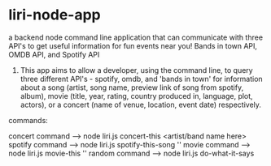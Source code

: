 # liri-node-app
a backend node command line application that can communicate with three API's to get useful information for fun events near you! Bands in town API, OMDB API, and Spotify API

1. This app aims to allow a developer, using the command line, to query three different API's - spotify, omdb, and 'bands in town' for information about a song (artist, song name, preview link of song from spotify, album), movie (title, year, rating, country produced in, language, plot, actors), or a concert (name of venue, location, event date) respectively.


commands:

concert command --> node liri.js concert-this <artist/band name here>
spotify command --> node liri.js spotify-this-song '<song name here>'
movie command --> node liri.js movie-this '<movie name here>'
random command --> node liri.js do-what-it-says

